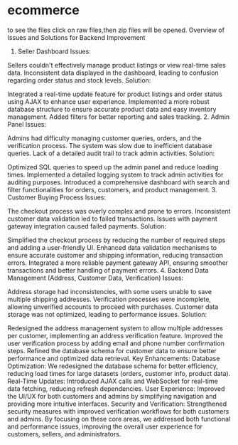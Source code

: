 # ecommerce
to see the files click on raw files,then zip files will be opened.
Overview of Issues and Solutions for Backend Improvement
1. Seller Dashboard
Issues:

Sellers couldn't effectively manage product listings or view real-time sales data.
Inconsistent data displayed in the dashboard, leading to confusion regarding order status and stock levels.
Solution:

Integrated a real-time update feature for product listings and order status using AJAX to enhance user experience.
Implemented a more robust database structure to ensure accurate product data and easy inventory management.
Added filters for better reporting and sales tracking.
2. Admin Panel
Issues:

Admins had difficulty managing customer queries, orders, and the verification process.
The system was slow due to inefficient database queries.
Lack of a detailed audit trail to track admin activities.
Solution:

Optimized SQL queries to speed up the admin panel and reduce loading times.
Implemented a detailed logging system to track admin activities for auditing purposes.
Introduced a comprehensive dashboard with search and filter functionalities for orders, customers, and product management.
3. Customer Buying Process
Issues:

The checkout process was overly complex and prone to errors.
Inconsistent customer data validation led to failed transactions.
Issues with payment gateway integration caused failed payments.
Solution:

Simplified the checkout process by reducing the number of required steps and adding a user-friendly UI.
Enhanced data validation mechanisms to ensure accurate customer and shipping information, reducing transaction errors.
Integrated a more reliable payment gateway API, ensuring smoother transactions and better handling of payment errors.
4. Backend Data Management (Address, Customer Data, Verification)
Issues:

Address storage had inconsistencies, with some users unable to save multiple shipping addresses.
Verification processes were incomplete, allowing unverified accounts to proceed with purchases.
Customer data storage was not optimized, leading to performance issues.
Solution:

Redesigned the address management system to allow multiple addresses per customer, implementing an address verification feature.
Improved the user verification process by adding email and phone number confirmation steps.
Refined the database schema for customer data to ensure better performance and optimized data retrieval.
Key Enhancements:
Database Optimization: We redesigned the database schema for better efficiency, reducing load times for large datasets (orders, customer info, product data).
Real-Time Updates: Introduced AJAX calls and WebSocket for real-time data fetching, reducing refresh dependencies.
User Experience: Improved the UI/UX for both customers and admins by simplifying navigation and providing more intuitive interfaces.
Security and Verification: Strengthened security measures with improved verification workflows for both customers and admins.
By focusing on these core areas, we addressed both functional and performance issues, improving the overall user experience for customers, sellers, and administrators.
